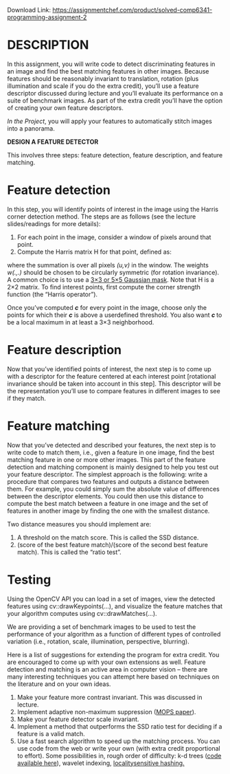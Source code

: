 Download Link: https://assignmentchef.com/product/solved-comp6341-programming-assignment-2
<br>
<h1>DESCRIPTION</h1>

In this assignment, you will write code to detect discriminating features in an image and find the best matching features in other images. Because features should be reasonably invariant to translation, rotation (plus illumination and scale if you do the extra credit), you’ll use a feature descriptor discussed during lecture and you’ll evaluate its performance on a suite of benchmark images. As part of the extra credit you’ll have the option of creating your own feature descriptors.

<em>In the Project</em>, you will apply your features to automatically stitch images into a panorama.

<strong>DESIGN A FEATURE DETECTOR</strong>

This involves three steps: feature detection, feature description, and feature matching.

<h1>Feature detection</h1>

In this step, you will identify points of interest in the image using the Harris corner detection method. The steps are as follows (see the lecture slides/readings for more details):

<ol>

 <li>For each point in the image, consider a window of pixels around that point.</li>

 <li>Compute the Harris matrix H for that point, defined as:</li>

</ol>

where the summation is over all pixels <em>(u,v)</em> in the window. The weights <em>w(.,.)</em> should be chosen to be circularly symmetric (for rotation invariance). A common choice is to use a <a href="http://homepages.inf.ed.ac.uk/rbf/HIPR2/gsmooth.htm">3×3 or 5×5 </a><a href="http://homepages.inf.ed.ac.uk/rbf/HIPR2/gsmooth.htm">Gaussian mask</a>. Note that H is a 2×2 matrix. To find interest points, first compute the corner strength function (the “Harris operator”).

Once you’ve computed <strong><em>c</em></strong> for every point in the image, choose only the points for which their <strong><em>c</em></strong> is above a userdefined threshold. You also want <strong><em>c</em> </strong>to be a local maximum in at least a 3×3 neighborhood.

<h1>Feature description</h1>

Now that you’ve identified points of interest, the next step is to come up with a descriptor for the feature centered at each interest point [rotational invariance should be taken into account in this step]. This descriptor will be the representation you’ll use to compare features in different images to see if they match.

<h1>Feature matching</h1>

Now that you’ve detected and described your features, the next step is to write code to match them, i.e., given a feature in one image, find the best matching feature in one or more other images. This part of the feature detection and matching component is mainly designed to help you test out your feature descriptor. The simplest approach is the following: write a procedure that compares two features and outputs a distance between them. For example, you could simply sum the absolute value of differences between the descriptor elements. You could then use this distance to compute the best match between a feature in one image and the set of features in another image by finding the one with the smallest distance.

Two distance measures you should implement are:

<ol>

 <li>A threshold on the match score. This is called the SSD distance.</li>

 <li>(score of the best feature match)/(score of the second best feature match). This is called the “ratio test”.</li>

</ol>

<h1>Testing</h1>

Using the OpenCV API you can load in a set of images, view the detected features using cv::drawKeypoints(…), and visualize the feature matches that your algorithm computes using cv::drawMatches(…).

We are providing a set of benchmark images to be used to test the performance of your algorithm as a function of different types of controlled variation (i.e., rotation, scale, illumination, perspective, blurring).

Here is a list of suggestions for extending the program for extra credit. You are encouraged to come up with your own extensions as well. Feature detection and matching is an active area in computer vision – there are many interesting techniques you can attempt here based on techniques on the literature and on your own ideas.

<ol>

 <li>Make your feature more contrast invariant. This was discussed in lecture.</li>

 <li>Implement adaptive non-maximum suppression (<a href="https://www.google.ca/url?sa=t&amp;rct=j&amp;q=&amp;esrc=s&amp;source=web&amp;cd=2&amp;cad=rja&amp;uact=8&amp;ved=0ahUKEwjH3-vrpezKAhVFdT4KHUD8B2AQFggpMAE&amp;url=http%3A%2F%2Fresearch.microsoft.com%2Fpubs%2F70120%2Ftr-2004-133.pdf&amp;usg=AFQjCNFCqGlqZEQlPE-OF-Ehwvhlx3Yjxw&amp;sig2=62aRLm6E_oyaEuJ2kGhYEg">MOPS paper</a>).</li>

 <li>Make your feature detector scale invariant.</li>

 <li>Implement a method that outperforms the SSD ratio test for deciding if a feature is a valid match.</li>

 <li>Use a fast search algorithm to speed up the matching process. You can use code from the web or write your own (with extra credit proportional to effort). Some possibilities in, rough order of difficulty: k-d trees (<a href="http://www.cs.umd.edu/~mount/ANN/">code available here</a>), wavelet indexing, <a href="http://web.mit.edu/andoni/www/LSH/index.html">locality</a><a href="http://web.mit.edu/andoni/www/LSH/index.html">sensitive hashing.</a></li>

</ol>


